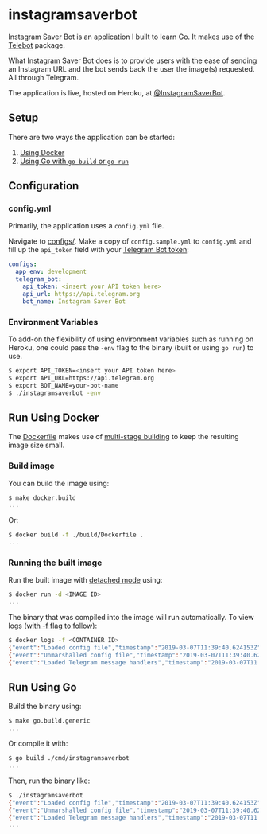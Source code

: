 # instagramsaverbot

Instagram Saver Bot is an application I built to learn Go. It makes use of the
[Telebot](https://github.com/tucnak/telebot) package.

What Instagram Saver Bot does is to provide users with the ease of sending an
Instagram URL and the bot sends back the user the image(s) requested. All
through Telegram.

The application is live, hosted on Heroku, at [@InstagramSaverBot](t.me/InstagramSaverBot).

## Setup

There are two ways the application can be started:

1. [Using Docker](#run-using-docker)
2. [Using Go with `go build` or `go run`](#run-using-go)

## Configuration

### config.yml

Primarily, the application uses a `config.yml` file.

Navigate to [configs/](./configs). Make a copy of `config.sample.yml` to
`config.yml` and fill up the `api_token` field with your
[Telegram Bot token](https://core.telegram.org/bots#6-botfather):

```yaml
configs:
  app_env: development
  telegram_bot:
    api_token: <insert your API token here>
    api_url: https://api.telegram.org
    bot_name: Instagram Saver Bot
```

### Environment Variables

To add-on the flexibility of using environment variables such as running on
Heroku, one could pass the `-env` flag to the binary (built or using `go run`)
to use.

```sh
$ export API_TOKEN=<insert your API token here>
$ export API_URL=https://api.telegram.org
$ export BOT_NAME=your-bot-name
$ ./instagramsaverbot -env
```

## Run Using Docker

The [Dockerfile](./build/Dockerfile) makes use of
[multi-stage building](https://docs.docker.com/develop/develop-images/multistage-build/)
to keep the resulting image size small.

### Build image

You can build the image using:

```sh
$ make docker.build
...
```

Or:

```sh
$ docker build -f ./build/Dockerfile .
...
```

### Running the built image

Run the built image with
[detached mode](https://docs.docker.com/engine/reference/run/#detached--d)
using:

```sh
$ docker run -d <IMAGE ID>
...
```

The binary that was compiled into the image will run automatically. To view
logs ([with -f flag to follow](https://docs.docker.com/engine/reference/commandline/logs/)):

```sh
$ docker logs -f <CONTAINER ID>
{"event":"Loaded config file","timestamp":"2019-03-07T11:39:40.624153Z"}
{"event":"Unmarshalled config file","timestamp":"2019-03-07T11:39:40.624405Z"}
{"event":"Loaded Telegram message handlers","timestamp":"2019-03-07T11:39:42.208533Z"}
```

## Run Using Go

Build the binary using:

```sh
$ make go.build.generic
...
```

Or compile it with:

```sh
$ go build ./cmd/instagramsaverbot
...
```

Then, run the binary like:

```sh
$ ./instagramsaverbot
{"event":"Loaded config file","timestamp":"2019-03-07T11:39:40.624153Z"}
{"event":"Unmarshalled config file","timestamp":"2019-03-07T11:39:40.624405Z"}
{"event":"Loaded Telegram message handlers","timestamp":"2019-03-07T11:39:42.208533Z"}
...
```

